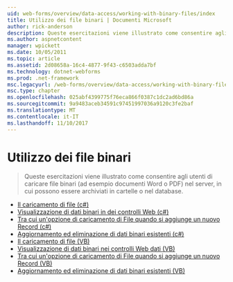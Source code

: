 ```yaml
---
uid: web-forms/overview/data-access/working-with-binary-files/index
title: Utilizzo dei file binari | Documenti Microsoft
author: rick-anderson
description: Queste esercitazioni viene illustrato come consentire agli utenti di caricare file binari (ad esempio documenti Word o PDF) nel server, in cui possono essere archiviati in cartelle o nel database.
ms.author: aspnetcontent
manager: wpickett
ms.date: 10/05/2011
ms.topic: article
ms.assetid: 2d08658a-16c4-4877-9f43-c6503adda7bf
ms.technology: dotnet-webforms
ms.prod: .net-framework
msc.legacyurl: /web-forms/overview/data-access/working-with-binary-files
msc.type: chapter
ms.openlocfilehash: 025abf4399775f76eca866f0387c1dc2ad6bd86a
ms.sourcegitcommit: 9a9483aceb34591c97451997036a9120c3fe2baf
ms.translationtype: MT
ms.contentlocale: it-IT
ms.lasthandoff: 11/10/2017
---
```

<a name="working-with-binary-files"></a>Utilizzo dei file binari
====================
> Queste esercitazioni viene illustrato come consentire agli utenti di caricare file binari (ad esempio documenti Word o PDF) nel server, in cui possono essere archiviati in cartelle o nel database.


- [Il caricamento di file (c#)](uploading-files-cs.md)
- [Visualizzazione di dati binari in dei controlli Web (c#)](displaying-binary-data-in-the-data-web-controls-cs.md)
- [Tra cui un'opzione di caricamento di File quando si aggiunge un nuovo Record (c#)](including-a-file-upload-option-when-adding-a-new-record-cs.md)
- [Aggiornamento ed eliminazione di dati binari esistenti (c#)](updating-and-deleting-existing-binary-data-cs.md)
- [Il caricamento di file (VB)](uploading-files-vb.md)
- [Visualizzazione di dati binari nei controlli Web dati (VB)](displaying-binary-data-in-the-data-web-controls-vb.md)
- [Tra cui un'opzione di caricamento di File quando si aggiunge un nuovo Record (VB)](including-a-file-upload-option-when-adding-a-new-record-vb.md)
- [Aggiornamento ed eliminazione di dati binari esistenti (VB)](updating-and-deleting-existing-binary-data-vb.md)
